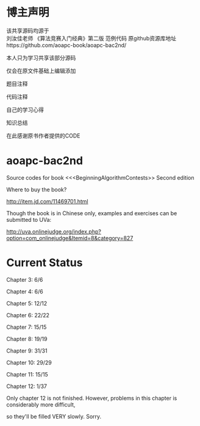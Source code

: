 博主声明
========
该共享源码均源于    
刘汝佳老师
《算法竞赛入门经典》第二版 范例代码
原github资源库地址https://github.com/aoapc-book/aoapc-bac2nd/

本人只为学习共享该部分源码

仅会在原文件基础上编辑添加

题目注释

代码注释

自己的学习心得

知识总结


在此感谢原书作者提供的CODE




aoapc-bac2nd
============

Source codes for book &lt;&lt;&lt;BeginningAlgorithmContests>> Second edition

Where to buy the book?

http://item.jd.com/11469701.html

Though the book is in Chinese only, examples and exercises can be submitted to UVa:

http://uva.onlinejudge.org/index.php?option=com_onlinejudge&Itemid=8&category=827

Current Status
==============

Chapter 3: 6/6

Chapter 4: 6/6

Chapter 5: 12/12

Chapter 6: 22/22

Chapter 7: 15/15

Chapter 8: 19/19

Chapter 9: 31/31

Chapter 10: 29/29

Chapter 11: 15/15

Chapter 12: 1/37

Only chapter 12 is not finished. However, problems in this chapter is considerably more difficult,

so they'll be filled VERY slowly. Sorry.
